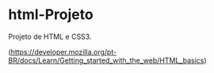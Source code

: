 # html-Projeto
Projeto de HTML e CSS3.

(https://developer.mozilla.org/pt-BR/docs/Learn/Getting_started_with_the_web/HTML_basics)

